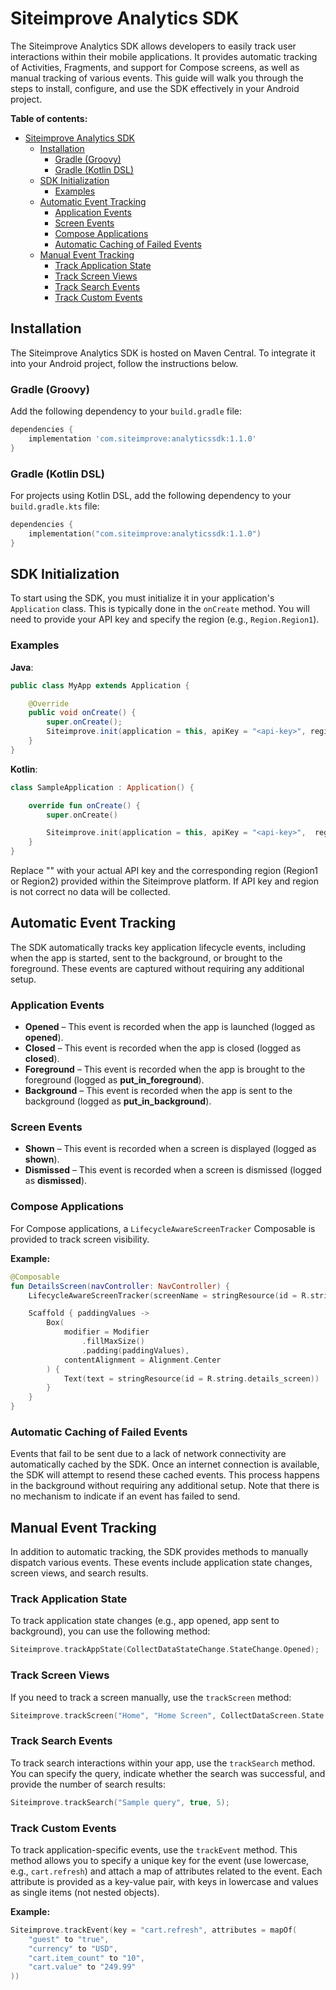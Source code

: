 # Siteimprove Analytics SDK

The Siteimprove Analytics SDK allows developers to easily track user interactions within their mobile applications. It provides automatic tracking of Activities, Fragments, and support for Compose screens, as well as manual tracking of various events. This guide will walk you through the steps to install, configure, and use the SDK effectively in your Android project.

**Table of contents:**
- [Siteimprove Analytics SDK](#siteimprove-analytics-sdk)
  - [Installation](#installation)
    - [Gradle (Groovy)](#gradle-groovy)
    - [Gradle (Kotlin DSL)](#gradle-kotlin-dsl)
  - [SDK Initialization](#sdk-initialization)
    - [Examples](#examples)
  - [Automatic Event Tracking](#automatic-event-tracking)
    - [Application Events](#application-events)
    - [Screen Events](#screen-events)
    - [Compose Applications](#compose-applications)
    - [Automatic Caching of Failed Events](#automatic-caching-of-failed-events)
  - [Manual Event Tracking](#manual-event-tracking)
    - [Track Application State](#track-application-state)
    - [Track Screen Views](#track-screen-views)
    - [Track Search Events](#track-search-events)
    - [Track Custom Events](#track-custom-events)


## Installation

The Siteimprove Analytics SDK is hosted on Maven Central. To integrate it into your Android project, follow the instructions below.

### Gradle (Groovy)
Add the following dependency to your `build.gradle` file:

```groovy
dependencies {
    implementation 'com.siteimprove:analyticssdk:1.1.0'
}
```

### Gradle (Kotlin DSL)
For projects using Kotlin DSL, add the following dependency to your `build.gradle.kts` file:

```kotlin
dependencies {
    implementation("com.siteimprove:analyticssdk:1.1.0")
}
```

## SDK Initialization
To start using the SDK, you must initialize it in your application's `Application` class. This is typically done in the `onCreate` method. You will need to provide your API key and specify the region (e.g., `Region.Region1`).

### Examples

**Java**:

```java
public class MyApp extends Application {

    @Override
    public void onCreate() {
        super.onCreate();
        Siteimprove.init(application = this, apiKey = "<api-key>", region = Region.Region1);
    }
}
```

**Kotlin**:
```kotlin
class SampleApplication : Application() {

    override fun onCreate() {
        super.onCreate()

        Siteimprove.init(application = this, apiKey = "<api-key>",  region = Region.Region1)
    }
}
```

Replace "<api-key>" with your actual API key and the corresponding region (Region1 or Region2) provided within the Siteimprove platform. If API key and region is not correct no data will be collected.

## Automatic Event Tracking
The SDK automatically tracks key application lifecycle events, including when the app is started, sent to the background, or brought to the foreground. These events are captured without requiring any additional setup.

### Application Events
* **Opened** – This event is recorded when the app is launched (logged as **opened**).
* **Closed** – This event is recorded when the app is closed (logged as **closed**).
* **Foreground** – This event is recorded when the app is brought to the foreground (logged as **put_in_foreground**).
* **Background** – This event is recorded when the app is sent to the background (logged as **put_in_background**).

### Screen Events
* **Shown** – This event is recorded when a screen is displayed (logged as **shown**).
* **Dismissed** – This event is recorded when a screen is dismissed (logged as **dismissed**).

### Compose Applications
For Compose applications, a `LifecycleAwareScreenTracker` Composable is provided to track screen visibility.

**Example:**
```kotlin
@Composable
fun DetailsScreen(navController: NavController) {
    LifecycleAwareScreenTracker(screenName = stringResource(id = R.string.details_screen))

    Scaffold { paddingValues ->
        Box(
            modifier = Modifier
                .fillMaxSize()
                .padding(paddingValues),
            contentAlignment = Alignment.Center
        ) {
            Text(text = stringResource(id = R.string.details_screen))
        }
    }
}
```

### Automatic Caching of Failed Events
Events that fail to be sent due to a lack of network connectivity are automatically cached by the SDK. Once an internet connection is available, the SDK will attempt to resend these cached events. This process happens in the background without requiring any additional setup. Note that there is no mechanism to indicate if an event has failed to send.

## Manual Event Tracking
In addition to automatic tracking, the SDK provides methods to manually dispatch various events. These events include application state changes, screen views, and search results.

### Track Application State
To track application state changes (e.g., app opened, app sent to background), you can use the following method:

```kotlin
Siteimprove.trackAppState(CollectDataStateChange.StateChange.Opened);
```

### Track Screen Views
If you need to track a screen manually, use the `trackScreen` method:

```kotlin
Siteimprove.trackScreen("Home", "Home Screen", CollectDataScreen.State.Shown);
```

### Track Search Events
To track search interactions within your app, use the `trackSearch` method. You can specify the query, indicate whether the search was successful, and provide the number of search results:

```kotlin
Siteimprove.trackSearch("Sample query", true, 5);
```

### Track Custom Events
To track application-specific events, use the `trackEvent` method. This method allows you to specify a unique key for the event (use lowercase, e.g., `cart.refresh`) and attach a map of attributes related to the event. Each attribute is provided as a key-value pair, with keys in lowercase and values as single items (not nested objects).

**Example:**
```kotlin
Siteimprove.trackEvent(key = "cart.refresh", attributes = mapOf(
    "guest" to "true",
    "currency" to "USD",
    "cart.item_count" to "10",
    "cart.value" to "249.99"
))